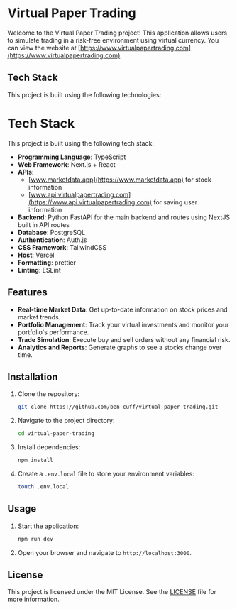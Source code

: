 # Virtual Paper Trading

Welcome to the Virtual Paper Trading project! This application allows users to simulate trading in a risk-free environment using virtual currency. You can view the website at [https://www.virtualpapertrading.com](https://www.virtualpapertrading.com)

## Tech Stack

This project is built using the following technologies:

# Tech Stack

This project is built using the following tech stack:

-   **Programming Language**: TypeScript
-   **Web Framework**: Next.js + React
-   **APIs**:
    -   [www.marketdata.app](https://www.marketdata.app) for stock information
    -   [www.api.virtualpapertrading.com](https://www.api.virtualpapertrading.com) for saving user information
-   **Backend**: Python FastAPI for the main backend and routes using NextJS built in API routes
-   **Database**: PostgreSQL
-   **Authentication**: Auth.js
-   **CSS Framework**: TailwindCSS
-   **Host**: Vercel
-   **Formatting**: prettier
-   **Linting**: ESLint

## Features

-   **Real-time Market Data**: Get up-to-date information on stock prices and market trends.
-   **Portfolio Management**: Track your virtual investments and monitor your portfolio's performance.
-   **Trade Simulation**: Execute buy and sell orders without any financial risk.
-   **Analytics and Reports**: Generate graphs to see a stocks change over time.

## Installation

1. Clone the repository:
    ```bash
    git clone https://github.com/ben-cuff/virtual-paper-trading.git
    ```
2. Navigate to the project directory:
    ```bash
    cd virtual-paper-trading
    ```
3. Install dependencies:
    ```bash
    npm install
    ```
4. Create a `.env.local` file to store your environment variables:
    ```bash
    touch .env.local
    ```

## Usage

1. Start the application:
   ```bash
   npm run dev
   ```
2. Open your browser and navigate to `http://localhost:3000`.

## License

This project is licensed under the MIT License. See the [LICENSE](LICENSE) file for more information.
